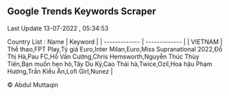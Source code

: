 

## Google Trends Keywords Scraper 
 
Last Update 13-07-2022 , 05:34:53

Country List :
 Name  | Keyword |
| ------------- | ------------- |
| VIETNAM | Thể thao,FPT Play,Tỷ giá Euro,Inter Milan,Euro,Miss Supranational 2022,Đỗ Thị Hà,Pau FC,Hồ Văn Cường,Chris Hemsworth,Nguyễn Thúc Thùy Tiên,Bạn muốn hẹn hò,Tây Du Ký,Cao Thái hà,Twice,Ozil,Hoa hậu Phạm Hương,Trần Kiều Ân,Lofi Girl,Nunez |



© Abdul Muttaqin 
